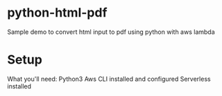# python-html-pdf
Sample demo to convert html input to pdf using python with aws lambda

# Setup
What you'll need:
Python3
Aws CLI installed and configured
Serverless installed

